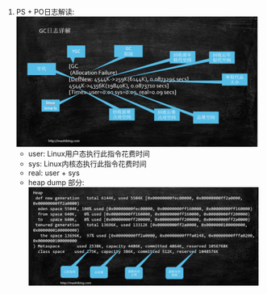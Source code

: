 1. PS + PO日志解读:
    ![pspolog](./images/pspolog.png)
    - user: Linux用户态执行此指令花费时间
    - sys: Linux内核态执行此指令花费时间
    - real: user + sys
    - heap dump 部分:
        ![pspoheapdump](./images/pspoheapdump.png)